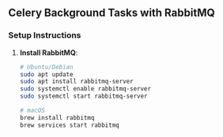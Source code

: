 ## Celery Background Tasks with RabbitMQ

### Setup Instructions

1. **Install RabbitMQ**:

   ```bash
   # Ubuntu/Debian
   sudo apt update
   sudo apt install rabbitmq-server
   sudo systemctl enable rabbitmq-server
   sudo systemctl start rabbitmq-server

   # macOS
   brew install rabbitmq
   brew services start rabbitmq
   ```
